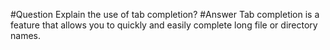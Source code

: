 #Question
Explain the use of tab completion?
#Answer
Tab completion is a feature that allows you to quickly and easily complete long file or directory names.
